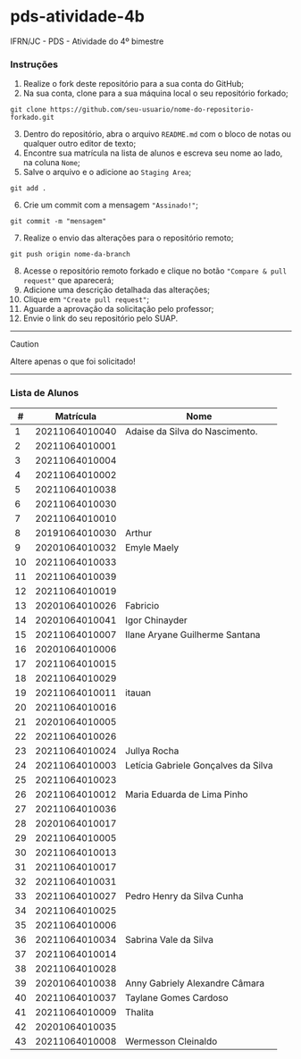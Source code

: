 # pds-atividade-4b
IFRN/JC - PDS - Atividade do 4º bimestre

### Instruções

1. Realize o fork deste repositório para a sua conta do GitHub;
2. Na sua conta, clone para a sua máquina local o seu repositório forkado;
```
git clone https://github.com/seu-usuario/nome-do-repositorio-forkado.git
```
3. Dentro do repositório, abra o arquivo `README.md` com o bloco de notas ou qualquer outro editor de texto;
4. Encontre sua matrícula na lista de alunos e escreva seu nome ao lado, na coluna `Nome`;
5. Salve o arquivo e o adicione ao `Staging Area`;
```
git add .
```
6. Crie um commit com a mensagem `"Assinado!"`;
```
git commit -m "mensagem"
```
7. Realize o envio das alterações para o repositório remoto;
```
git push origin nome-da-branch
```
8. Acesse o repositório remoto forkado e clique no botão `"Compare & pull request"` que aparecerá;
9. Adicione uma descrição detalhada das alterações;
10. Clique em `"Create pull request"`;
11. Aguarde a aprovação da solicitação pelo professor;
12. Envie o link do seu repositório pelo SUAP.

---

> [!CAUTION]
> Altere apenas o que foi solicitado!

---

### Lista de Alunos

| #  | Matrícula      | Nome |
| -- | -------------- | ---- |
| 1  | 20211064010040 |  Adaise da Silva do Nascimento.    |
| 2  | 20211064010001 |      |
| 3  | 20211064010004 |      |
| 4  | 20211064010002 |      |
| 5  | 20211064010038 |      |
| 6  | 20211064010030 |      |
| 7  | 20211064010010 |      |
| 8  | 20191064010030 |Arthur|
| 9  | 20201064010032 |Emyle Maely|
| 10 | 20211064010033 |      |
| 11 | 20211064010039 |      |
| 12 | 20211064010019 |      |
| 13 | 20201064010026 |Fabricio  |
| 14 | 20201064010041 |Igor Chinayder |
| 15 | 20211064010007 |Ilane Aryane Guilherme Santana|
| 16 | 20201064010006 |      |
| 17 | 20211064010015 |      |
| 18 | 20211064010029 |      |
| 19 | 20211064010011 |  itauan    |
| 20 | 20211064010016 |      |
| 21 | 20201064010005 |      |
| 22 | 20211064010026 |      |
| 23 | 20211064010024 |Jullya Rocha      |
| 24 | 20211064010003 |Letícia Gabriele Gonçalves da Silva    |
| 25 | 20211064010023 |      |
| 26 | 20211064010012 |Maria Eduarda de Lima Pinho|
| 27 | 20211064010036 |      |
| 28 | 20201064010017 |      |
| 29 | 20211064010005 |      |
| 30 | 20211064010013 |      |
| 31 | 20211064010017 |      |
| 32 | 20211064010031 |      |
| 33 | 20211064010027 |  Pedro Henry da Silva Cunha    |
| 34 | 20211064010025 |      |
| 35 | 20211064010006 |      |
| 36 | 20211064010034 |Sabrina Vale da Silva|
| 37 | 20211064010014 |      |
| 38 | 20211064010028 |      |
| 39 | 20201064010038 |Anny Gabriely Alexandre Câmara|
| 40 | 20211064010037 |Taylane Gomes Cardoso      |
| 41 | 20211064010009 |Thalita      |
| 42 | 20201064010035 |      |
| 43 | 20211064010008 |Wermesson Cleinaldo

